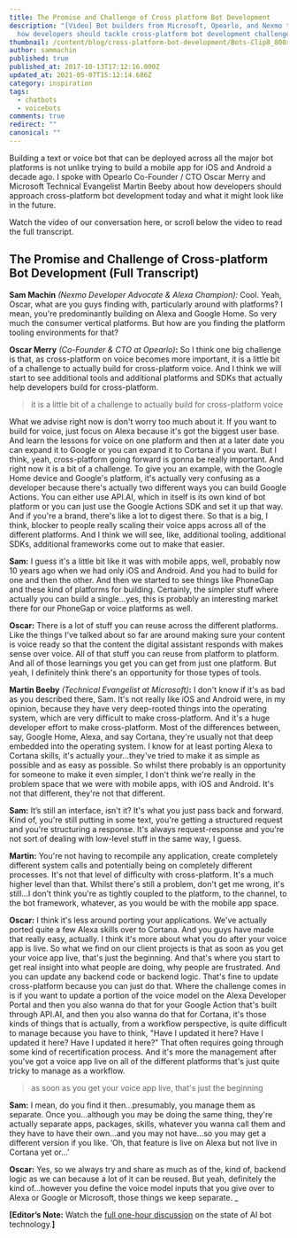 ```yaml
---
title: The Promise and Challenge of Cross platform Bot Development
description: "[Video] Bot builders from Microsoft, Opearlo, and Nexmo talk about
  how developers should tackle cross-platform bot development challenges."
thumbnail: /content/blog/cross-platform-bot-development/Bots-Clip8_800x300.jpg
author: sammachin
published: true
published_at: 2017-10-13T17:12:16.000Z
updated_at: 2021-05-07T15:12:14.686Z
category: inspiration
tags:
  - chatbots
  - voicebots
comments: true
redirect: ""
canonical: ""
---
```

Building a text or voice bot that can be deployed across all the major bot platforms is not unlike trying to build a mobile app for iOS and Android a decade ago. I spoke with Opearlo Co-Founder / CTO Oscar Merry and Microsoft Technical Evangelist Martin Beeby about how developers should approach cross-platform bot development today and what it might look like in the future. 

Watch the video of our conversation here, or scroll below the video to read the full transcript. 

<youtube id="WUA7njFwuS8"></youtube>

## The Promise and Challenge of Cross-platform Bot Development (Full Transcript)

**Sam Machin** *(Nexmo Developer Advocate & Alexa Champion):* Cool. Yeah, Oscar, what are you guys finding with, particularly around with platforms? I mean, you're predominantly building on Alexa and Google Home. So very much the consumer vertical platforms. But how are you finding the platform tooling environments for that? 

**Oscar Merry** *(Co-Founder & CTO at Opearlo)***:** So I think one big challenge is that, as cross-platform on voice becomes more important, it is a little bit of a challenge to actually build for cross-platform voice. And I think we will start to see additional tools and additional platforms and SDKs that actually help developers build for cross-platform.

> it is a little bit of a challenge to actually build for cross-platform voice

What we advise right now is don't worry too much about it. If you want to build for voice, just focus on Alexa because it's got the biggest user base. And learn the lessons for voice on one platform and then at a later date you can expand it to Google or you can expand it to Cortana if you want. But I think, yeah, cross-platform going forward is gonna be really important. And right now it is a bit of a challenge. To give you an example, with the Google Home device and Google's platform, it's actually very confusing as a developer because there's actually two different ways you can build Google Actions. You can either use API.AI, which in itself is its own kind of bot platform or you can just use the Google Actions SDK and set it up that way. And if you're a brand, there's like a lot to digest there. So that is a big, I think, blocker to people really scaling their voice apps across all of the different platforms. And I think we will see, like, additional tooling, additional SDKs, additional frameworks come out to make that easier. 

**Sam:** I guess it's a little bit like it was with mobile apps, well, probably now 10 years ago when we had only iOS and Android. And you had to build for one and then the other. And then we started to see things like PhoneGap and these kind of platforms for building. Certainly, the simpler stuff where actually you can build a single...yes, this is probably an interesting market there for our PhoneGap or voice platforms as well. 

**Oscar:** There is a lot of stuff you can reuse across the different platforms. Like the things I've talked about so far are around making sure your content is voice ready so that the content the digital assistant responds with makes sense over voice. All of that stuff you can reuse from platform to platform. And all of those learnings you get you can get from just one platform. But yeah, I definitely think there's an opportunity for those types of tools. 

**Martin Beeby** *(Technical Evangelist at Microsoft)***:** I don't know if it's as bad as you described there, Sam. It's not really like iOS and Android were, in my opinion, because they have very deep-rooted things into the operating system, which are very difficult to make cross-platform. And it's a huge developer effort to make cross-platform. Most of the differences between, say, Google Home, Alexa, and say Cortana, they're usually not that deep embedded into the operating system. I know for at least porting Alexa to Cortana skills, it's actually your...they've tried to make it as simple as possible and as easy as possible. So whilst there probably is an opportunity for someone to make it even simpler, I don't think we're really in the problem space that we were with mobile apps, with iOS and Android. It's not that different, they're not that different. 

**Sam:** It’s still an interface, isn't it? It's what you just pass back and forward. Kind of, you're still putting in some text, you're getting a structured request and you're structuring a response. It's always request-response and you're not sort of dealing with low-level stuff in the same way, I guess. 

**Martin:** You're not having to recompile any application, create completely different system calls and potentially being on completely different processes. It's not that level of difficulty with cross-platform. It's a much higher level than that. Whilst there's still a problem, don't get me wrong, it's still...I don't think you're as tightly coupled to the platform, to the channel, to the bot framework, whatever, as you would be with the mobile app space. 

**Oscar:** I think it's less around porting your applications. We've actually ported quite a few Alexa skills over to Cortana. And you guys have made that really easy, actually. I think it's more about what you do after your voice app is live. So what we find on our client projects is that as soon as you get your voice app live, that's just the beginning. And that's where you start to get real insight into what people are doing, why people are frustrated. And you can update any backend code or backend logic. That's fine to update cross-platform because you can just do that. Where the challenge comes in is if you want to update a portion of the voice model on the Alexa Developer Portal and then you also wanna do that for your Google Action that's built through API.AI, and then you also wanna do that for Cortana, it's those kinds of things that is actually, from a workflow perspective, is quite difficult to manage because you have to think, "Have I updated it here? Have I updated it here? Have I updated it here?" That often requires going through some kind of recertification process. And it's more the management after you've got a voice app live on all of the different platforms that's just quite tricky to manage as a workflow.

> as soon as you get your voice app live, that's just the beginning

**Sam:** I mean, do you find it then...presumably, you manage them as separate. Once you...although you may be doing the same thing, they're actually separate apps, packages, skills, whatever you wanna call them and they have to have their own...and you may not have...so you may get a different version if you like. ‘Oh, that feature is live on Alexa but not live in Cortana yet or…’

**Oscar:** Yes, so we always try and share as much as of the, kind of, backend logic as we can because a lot of it can be reused. But yeah, definitely the kind of...however you define the voice model inputs that you give over to Alexa or Google or Microsoft, those things we keep separate. _

**[Editor’s Note:** Watch the [full one-hour discussion](https://youtu.be/InJe29Yz5UM) on the state of AI bot technology.**]**